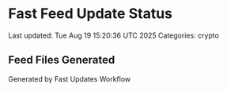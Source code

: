# Fast Feed Update Status
Last updated: Tue Aug 19 15:20:36 UTC 2025
Categories: crypto

## Feed Files Generated

Generated by Fast Updates Workflow
